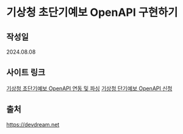 <h1>기상청 초단기예보 OpenAPI 구현하기</h1>
<h2>작성일</h2>
2024.08.08
<h2>사이트 링크</h2>
<a href="https://devdream.net/board/22" target="_blank">기상청 초단기예보 OpenAPI 연동 및 파싱</a>
<a href="https://devdream.net/board/21" target="_blank">기상청 단기예보 OpenAPI 신청</a>
<h2>출처</h2>
<a href="https://devdream.net" target="_blank">https://devdream.net</a>
